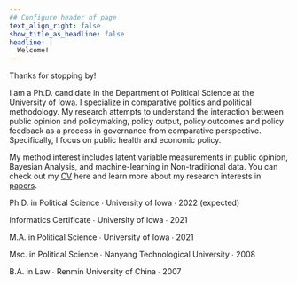 ```yaml
---
## Configure header of page
text_align_right: false
show_title_as_headline: false
headline: |
  Welcome!
---
```


<!-- this is a subheadline -->
Thanks for stopping by!

I am a Ph.D. candidate in the Department of Political Science at the University of Iowa. I specialize in comparative politics and political methodology. My research attempts to understand the interaction between public opinion and policymaking, policy output, policy outcomes and policy feedback as a process in governance from comparative perspective. Specifically, I focus on public health and economic policy. 

My method interest includes latent variable measurements in public opinion, Bayesian Analysis, and machine-learning in Non-traditional data. You can check out my [CV](https://github.com/Tyhcass/cvtemplate/blob/master/CassTai_CV.pdf) here and learn more about my research interests in [papers](/publication).


<i class="fas fa-graduation-cap pr2"></i>Ph.D. in Political Science  &#8729;
  University of Iowa  &#8729;  2022 (expected)
 
<i class="fas fa-certificate pr2"></i>Informatics Certificate  &#8729;  University of Iowa  &#8729;  2021

<i class="fas fa-graduation-cap pr2"></i>M.A. in Political Science  &#8729;  University of Iowa  &#8729;  2021

<i class="fas fa-graduation-cap pr2"></i>Msc. in Political Science  &#8729;  Nanyang Technological University   &#8729;  2008

<i class="fas fa-graduation-cap pr2"></i>B.A. in Law  &#8729; Renmin University of China  &#8729;  2007